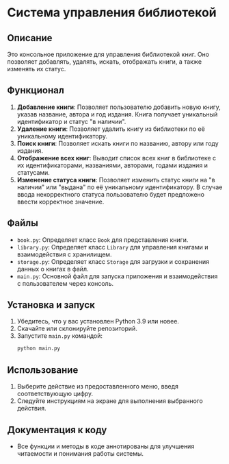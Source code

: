 # Система управления библиотекой

## Описание

Это консольное приложение для управления библиотекой книг. Оно позволяет добавлять, удалять, искать, отображать книги, а также изменять их статус.

## Функционал

1. **Добавление книги**: Позволяет пользователю добавить новую книгу, указав название, автора и год издания. Книга получает уникальный идентификатор и статус "в наличии".
2. **Удаление книги**: Позволяет удалить книгу из библиотеки по её уникальному идентификатору.
3. **Поиск книги**: Позволяет искать книги по названию, автору или году издания.
4. **Отображение всех книг**: Выводит список всех книг в библиотеке с их идентификаторами, названиями, авторами, годами издания и статусами.
5. **Изменение статуса книги**: Позволяет изменить статус книги на "в наличии" или "выдана" по её уникальному идентификатору. В случае ввода некорректного статуса пользователю будет предложено ввести корректное значение.

## Файлы

- `book.py`: Определяет класс `Book` для представления книги.
- `library.py`: Определяет класс `Library` для управления книгами и взаимодействия с хранилищем.
- `storage.py`: Определяет класс `Storage` для загрузки и сохранения данных о книгах в файл.
- `main.py`: Основной файл для запуска приложения и взаимодействия с пользователем через консоль.

## Установка и запуск

1. Убедитесь, что у вас установлен Python 3.9 или новее.
2. Скачайте или склонируйте репозиторий.
3. Запустите `main.py` командой:
   ```bash
   python main.py
   
## Использование

1. Выберите действие из предоставленного меню, введя соответствующую цифру.
2. Следуйте инструкциям на экране для выполнения выбранного действия.

## Документация к коду

- Все функции и методы в коде аннотированы для улучшения читаемости и понимания работы системы.
